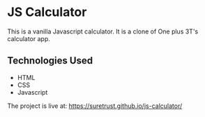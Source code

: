 # JS Calculator

This is a vanilla Javascript calculator. It is a clone of One plus 3T's calculator app.

## Technologies Used
- HTML
- CSS
- Javascript

The project is live at: https://suretrust.github.io/js-calculator/
